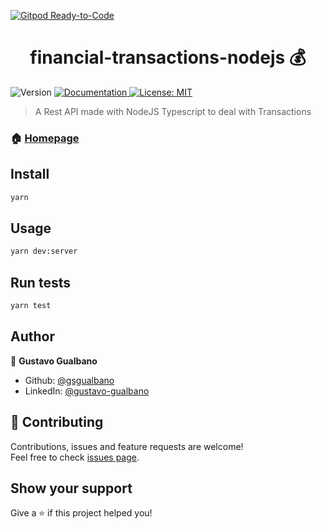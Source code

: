 [![Gitpod Ready-to-Code](https://img.shields.io/badge/Gitpod-Ready--to--Code-blue?logo=gitpod)](https://gitpod.io/#https://github.com/gsgualbano/financial-transactions-nodejs) 

<h1 align="center">financial-transactions-nodejs 💰</h1>
<p>
  <img alt="Version" src="https://img.shields.io/badge/version-1.0.0-blue.svg?cacheSeconds=2592000" />
  <a href="https://github.com/gsgualbano/financial-transactions-nodejs#readme" target="_blank">
    <img alt="Documentation" src="https://img.shields.io/badge/documentation-yes-brightgreen.svg" />
  </a>
  <a href="#" target="_blank">
    <img alt="License: MIT" src="https://img.shields.io/badge/License-MIT-yellow.svg" />
  </a>
</p>

> A Rest API made with NodeJS Typescript to deal with Transactions

### 🏠 [Homepage](https://github.com/gsgualbano/financial-transactions-nodejs#readme)

## Install

```sh
yarn
```

## Usage

```sh
yarn dev:server
```

## Run tests

```sh
yarn test
```

## Author

👤 **Gustavo Gualbano**

* Github: [@gsgualbano](https://github.com/gsgualbano)
* LinkedIn: [@gustavo-gualbano](https://www.linkedin.com/in/gustavo-gualbano-378074130/)

## 🤝 Contributing

Contributions, issues and feature requests are welcome!<br />Feel free to check [issues page](https://github.com/gsgualbano/financial-transactions-nodejs/issues).

## Show your support

Give a ⭐️ if this project helped you!
